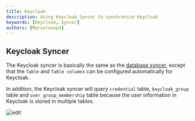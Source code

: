 ```yaml
---
title: Keycloak
description: Using Keycloak Syncer to synchronize Keycloak
keywords: [Keycloak, Syncer]
authors: [Marvelousp4]
---
```


## Keycloak Syncer

The Keycloak syncer is basically the same as the [database syncer](/docs/syncer/Database), except that the `Table` and `Table columns` can be configured automatically for Keycloak.

In addition, the Keycloak syncer will query `credential` table, `keycloak_group` table and `user_group_membership` table because the user information in Keycloak is stored in multiple tables. 

![edit](/img/syncer/Keycloak/syncer_keycloak_edit.png)
